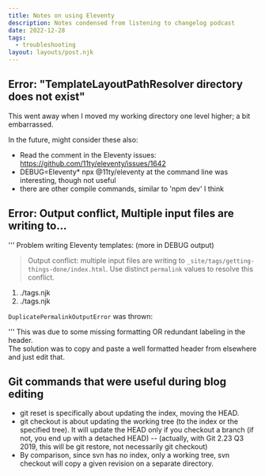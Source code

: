 ```yaml
---
title: Notes on using Eleventy
description: Notes condensed from listening to changelog podcast
date: 2022-12-28
tags:
  - troubleshooting  
layout: layouts/post.njk
---
```


## Error: "TemplateLayoutPathResolver directory does not exist"
This went away when I moved my working directory one level higher; a bit embarrassed. 
  
In the future, might consider these also:
* Read the comment in the Eleventy issues: https://github.com/11ty/eleventy/issues/1642 
* DEBUG=Eleventy* npx @11ty/eleventy at the command line was interesting, though not useful 
* there are other compile commands, similar to 'npm dev' I think  

## Error: Output conflict, Multiple input files are writing to...
'''
Problem writing Eleventy templates: (more in DEBUG output)
> Output conflict: multiple input files are writing to `_site/tags/getting-things-done/index.html`. Use distinct `permalink` values to resolve this conflict.
  1. ./tags.njk
  2. ./tags.njk

`DuplicatePermalinkOutputError` was thrown:

'''
This was due to some missing formatting OR redundant labeling in the header.  
The solution was to copy and paste a well formatted header from elsewhere and just edit that.   

## Git commands that were useful during blog editing


* git reset is specifically about updating the index, moving the HEAD.
* git checkout is about updating the working tree (to the index or the specified tree). It will update the HEAD only if you checkout a branch (if not, you end up with a detached HEAD) -- (actually, with Git 2.23 Q3 2019, this will be git restore, not necessarily git checkout)
* By comparison, since svn has no index, only a working tree, svn checkout will copy a given revision on a separate directory.